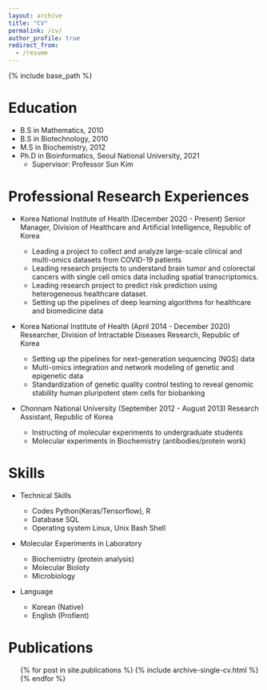 ```yaml
---
layout: archive
title: "CV"
permalink: /cv/
author_profile: true
redirect_from:
  - /resume
---
```


{% include base_path %}

Education
======
* B.S in Mathematics, 2010
* B.S in Biotechnology, 2010
* M.S in Biochemistry, 2012
* Ph.D in Bioinformatics, Seoul National University, 2021
  * Supervisor: Professor Sun Kim

Professional Research Experiences
======
* Korea National Institute of Health (December 2020 - Present)
  Senior Manager, Division of Healthcare and Artificial Intelligence, Republic of Korea
  * Leading a project to collect and analyze large-scale clinical and multi-omics datasets from COVID-19 patients
  * Leading research projects to understand brain tumor and colorectal cancers with single cell omics data including spatial transcriptomics.
  * Leading research project to predict risk prediction using heterogeneous healthcare dataset. 
  * Setting up the pipelines of deep learning algorithms for healthcare and biomedicine data


* Korea National Institute of Health (April 2014 - December 2020)
   Researcher, Division of Intractable Diseases Research, Republic of Korea
  * Setting up the pipelines for next-generation sequencing (NGS) data
  * Multi-omics integration and network modeling of genetic and epigenetic data
  * Standardization of genetic quality control testing to reveal genomic stability human pluripotent stem cells for biobanking

* Chonnam National University (September 2012 - August 2013)
   Research Assistant, Republic of Korea
  * Instructing of molecular experiments to undergraduate students
  * Molecular experiments in Biochemistry (antibodies/protein work)
  
Skills
======
* Technical Skills
  * Codes Python(Keras/Tensorflow), R
  * Database SQL
  * Operating system Linux, Unix Bash Shell

* Molecular Experiments in Laboratory
  * Biochemistry (protein analysis)
  * Molecular Bioloty
  * Microbiology

* Language
  * Korean (Native)
  * English (Profient)

Publications
======
  <ul>{% for post in site.publications %}
    {% include archive-single-cv.html %}
  {% endfor %}</ul>
